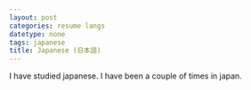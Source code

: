 ```yaml
---
layout: post
categories: resume langs
datetype: none
tags: japanese
title: Japanese (日本語)
---
```


I have studied japanese. I have been a couple of times in japan.
